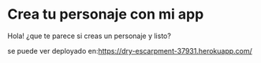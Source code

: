 # Crea tu personaje con mi app

Hola! ¿que te parece si creas un personaje y listo?

se puede ver deployado en:https://dry-escarpment-37931.herokuapp.com/
